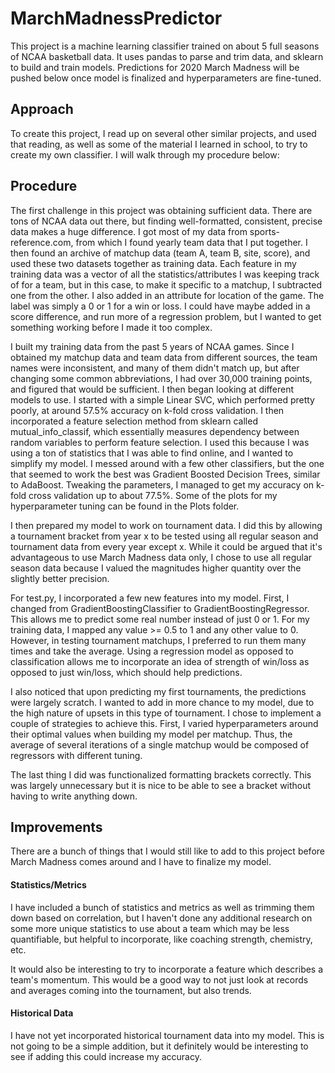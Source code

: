 # MarchMadnessPredictor
This project is a machine learning classifier trained on about 5 full seasons of NCAA basketball data. It uses pandas to parse and trim data, and sklearn to build and train models. Predictions for 2020 March Madness will be pushed below once model is finalized and hyperparameters are fine-tuned.

## Approach
To create this project, I read up on several other similar projects, and used that reading, as well as some of the material I learned in school, to try to create my own classifier. I will walk through my procedure below:

## Procedure
The first challenge in this project was obtaining sufficient data. There are tons of NCAA data out there, but finding well-formatted, consistent, precise data makes a huge difference. I got most of my data from sports-reference.com, from which I found yearly team data that I put together. I then found an archive of matchup data (team A, team B, site, score), and used these two datasets together as training data. Each feature in my training data was a vector of all the statistics/attributes I was keeping track of for a team, but in this case, to make it specific to a matchup, I subtracted one from the other. I also added in an attribute for location of the game. The label was simply a 0 or 1 for a win or loss. I could have maybe added in a score difference, and run more of a regression problem, but I wanted to get something working before I made it too complex.

I built my training data from the past 5 years of NCAA games. Since I obtained my matchup data and team data from different sources, the team names were inconsistent, and many of them didn't match up, but after changing some common abbreviations, I had over 30,000 training points, and figured that would be sufficient. I then began looking at different models to use. I started with a simple Linear SVC, which performed pretty poorly, at around 57.5% accuracy on k-fold cross validation. I then incorporated a feature selection method from sklearn called mutual_info_classif, which essentially measures dependency between random variables to perform feature selection. I used this because I was using a ton of statistics that I was able to find online, and I wanted to simplify my model. I messed around with a few other classifiers, but the one that seemed to work the best was Gradient Boosted Decision Trees, similar to AdaBoost. Tweaking the parameters, I managed to get my accuracy on k-fold cross validation up to about 77.5%. Some of the plots for my hyperparameter tuning can be found in the Plots folder.

I then prepared my model to work on tournament data. I did this by allowing a tournament bracket from year x to be tested using all regular season and tournament data from every year except x. While it could be argued that it's advantageous to use March Madness data only, I chose to use all regular season data because I valued the magnitudes higher quantity over the slightly better precision.

For test.py, I incorporated a few new features into my model. First, I changed from GradientBoostingClassifier to GradientBoostingRegressor. This allows me to predict some real number instead of just 0 or 1. For my training data, I mapped any value >= 0.5 to 1 and any other value to 0. However, in testing tournament matchups, I preferred to run them many times and take the average. Using a regression model as opposed to classification allows me to incorporate an idea of strength of win/loss as opposed to just win/loss, which should help predictions.

I also noticed that upon predicting my first tournaments, the predictions were largely scratch. I wanted to add in more chance to my model, due to the high nature of upsets in this type of tournament. I chose to implement a couple of strategies to achieve this. First, I varied hyperparameters around their optimal values when building my model per matchup. Thus, the average of several iterations of a single matchup would be composed of regressors with different tuning.

The last thing I did was functionalized formatting brackets correctly. This was largely unnecessary but it is nice to be able to see a bracket without having to write anything down.

## Improvements
There are a bunch of things that I would still like to add to this project before March Madness comes around and I have to finalize my model. 

#### Statistics/Metrics
I have included a bunch of statistics and metrics as well as trimming them down based on correlation, but I haven't done any additional research on some more unique statistics to use about a team which may be less quantifiable, but helpful to incorporate, like coaching strength, chemistry, etc.

It would also be interesting to try to incorporate a feature which describes a team's momentum. This would be a good way to not just look at records and averages coming into the tournament, but also trends.

#### Historical Data
I have not yet incorporated historical tournament data into my model. This is not going to be a simple addition, but it definitely would be interesting to see if adding this could increase my accuracy.

